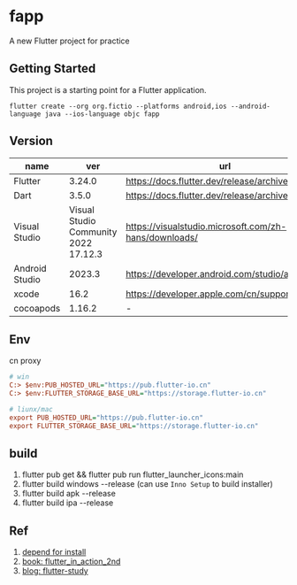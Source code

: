 # fapp

A new Flutter project for practice

## Getting Started

This project is a starting point for a Flutter application.

`flutter create --org org.fictio --platforms android,ios --android-language java --ios-language objc fapp`

## Version

name | ver | url
--- | --- | ---
Flutter | 3.24.0 | https://docs.flutter.dev/release/archive
Dart | 3.5.0 | https://docs.flutter.dev/release/archive
Visual Studio | Visual Studio Community 2022 17.12.3 | https://visualstudio.microsoft.com/zh-hans/downloads/
Android Studio | 2023.3 | https://developer.android.com/studio/archive
xcode | 16.2 | https://developer.apple.com/cn/support/xcode/
cocoapods | 1.16.2 | -

## Env

cn proxy
```ini
# win
C:> $env:PUB_HOSTED_URL="https://pub.flutter-io.cn"  
C:> $env:FLUTTER_STORAGE_BASE_URL="https://storage.flutter-io.cn"

# liunx/mac
export PUB_HOSTED_URL="https://pub.flutter-io.cn"
export FLUTTER_STORAGE_BASE_URL="https://storage.flutter-io.cn"
```

## build
1. flutter pub get && flutter pub run flutter_launcher_icons:main
2. flutter build windows --release (can use `Inno Setup` to build installer)
3. flutter build apk --release
4. flutter build ipa --release

## Ref
1. [depend for install](https://docs.flutter.dev/get-started/install/windows/mobile)
2. [book: flutter_in_action_2nd](https://github.com/flutterchina/flutter_in_action_2nd)
3. [blog: flutter-study](https://github.com/yang7229693/flutter-study)


